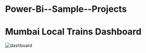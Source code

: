 # Power-Bi--Sample--Projects
# Mumbai Local Trains Dashboard

![dashboard](https://github.com/harshithjm/Power-Bi--Sample--Projects/assets/123364634/49f5b871-831e-4ee0-b1e0-1250a3b5df68)
